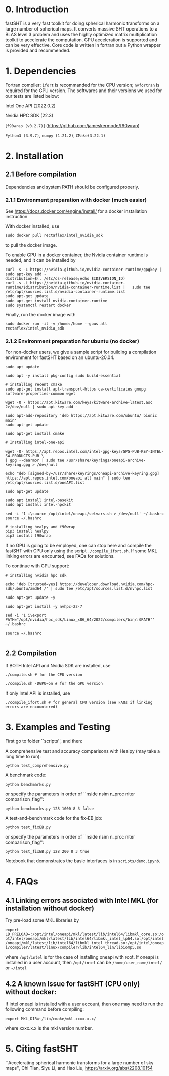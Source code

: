 # 0. Introduction

fastSHT is a very fast toolkit for doing spherical harmonic transforms on a large number of spherical maps. It converts massive SHT operations to a BLAS level 3 problem and uses the highly optimized matrix multiplication toolkit to accelerate the computation. GPU acceleration is supported and can be very effective. Core code is written in fortran but a Python wrapper is provided and recommended.


# 1. Dependencies

Fortran compiler: `ifort` is recommanded for the CPU version; `nvfortran` is required for the GPU version. The softwares and their versions we used for our tests are listed below:

Intel One API (2022.0.2)

Nvidia HPC SDK (22.3)

[`f90wrap (v0.2.7)`]  (https://github.com/jameskermode/f90wrap)

`Python3 (3.9.7)`, `numpy (1.21.2)`, `CMake(3.22.1)`

# 2. Installation


## 2.1 Before compilation 

Dependencies and system PATH should be configured properly. 

### 2.1.1 Environment preparation with docker (much easier)

See https://docs.docker.com/engine/install/ for a docker installation instruction

With docker installed, use

```
sudo docker pull rectaflex/intel_nvidia_sdk
```
to pull the docker image.

To enable GPU in a docker container, the Nvidia container runtime is needed, and it can be installed by 

```
curl -s -L https://nvidia.github.io/nvidia-container-runtime/gpgkey |   sudo apt-key add -
distribution=$(. /etc/os-release;echo $ID$VERSION_ID)
curl -s -L https://nvidia.github.io/nvidia-container-runtime/$distribution/nvidia-container-runtime.list |   sudo tee /etc/apt/sources.list.d/nvidia-container-runtime.list
sudo apt-get update
sudo apt-get install nvidia-container-runtime
sudo systemctl restart docker
```
Finally, run the docker image with
```
sudo docker run -it -v /home:/home --gpus all rectaflex/intel_nvidia_sdk
```

### 2.1.2 Environment preparation for ubuntu (no docker)

For non-docker users, we give a sample script for building a compilation environment for fastSHT based on an ubuntu-20.04.

```
sudo apt update

sudo apt -y install pkg-config sudo build-essential

# installing recent cmake
sudo apt-get install apt-transport-https ca-certificates gnupg software-properties-common wget

wget -O - https://apt.kitware.com/keys/kitware-archive-latest.asc 2>/dev/null | sudo apt-key add -

sudo apt-add-repository 'deb https://apt.kitware.com/ubuntu/ bionic main'
sudo apt-get update

sudo apt-get install cmake

# Installing intel-one-api

wget -O- https://apt.repos.intel.com/intel-gpg-keys/GPG-PUB-KEY-INTEL-SW-PRODUCTS.PUB \
| gpg --dearmor | sudo tee /usr/share/keyrings/oneapi-archive-keyring.gpg > /dev/null

echo "deb [signed-by=/usr/share/keyrings/oneapi-archive-keyring.gpg] https://apt.repos.intel.com/oneapi all main" | sudo tee /etc/apt/sources.list.d/oneAPI.list

sudo apt-get update

sudo apt install intel-basekit
sudo apt install intel-hpckit

sed -i '1 i\source /opt/intel/oneapi/setvars.sh > /dev/null' ~/.bashrc
source ~/.bashrc

# installing healpy and f90wrap
pip3 install healpy
pip3 install f90wrap
```

If no GPU is going to be employed, one can stop here and compile the fastSHT with CPU only using the script `./compile_ifort.sh`. 
If some MKL linking errors are encounted, see FAQs for solutions.

To continue with GPU support:

```
# installing nvidia hpc sdk

echo 'deb [trusted=yes] https://developer.download.nvidia.com/hpc-sdk/ubuntu/amd64 /' | sudo tee /etc/apt/sources.list.d/nvhpc.list

sudo apt-get update -y

sudo apt-get install -y nvhpc-22-7

sed -i '1 i\export PATH="/opt/nvidia/hpc_sdk/Linux_x86_64/2022/compilers/bin/:$PATH"' ~/.bashrc

source ~/.bashrc


```

## 2.2 Compilation

If BOTH Intel API and Nvidia SDK are installed, use

```
./compile.sh # for the CPU version
```
```
./compile.sh -DGPU=on # for the GPU version
```

If only Intel API is installed, use
```
./compile_ifort.sh # for general CPU version (see FAQs if linking errors are encountered)
```

# 3. Examples and Testing

First go to folder ``scripts'', and then:

A comprehensive test and accuracy comparisons with Healpy (may take a long time to run):
```
python test_comprehensive.py
```

A benchmark code:
```
python benchmarks.py
```
or specify the parameters in order of ``nside nsim n_proc niter comparison_flag'':
```
python benchmarks.py 128 1000 8 3 false
```

A test-and-benchmark code for the fix-EB job:
```
python test_fixEB.py
```
or specify the parameters in order of ``nside nsim n_proc niter comparison_flag'':
```
python test_fixEB.py 128 200 8 3 true
```

Notebook that demonstrates the basic interfaces is in  `scripts/demo.ipynb`.

# 4. FAQs

## 4.1 Linking errors associated with Intel MKL (for installation without docker)

Try pre-load some MKL libraries by

`export LD_PRELOAD=:/opt/intel/oneapi/mkl/latest/lib/intel64/libmkl_core.so:/opt/intel/oneapi/mkl/latest/lib/intel64/libmkl_intel_lp64.so:/opt/intel/oneapi/mkl/latest/lib/intel64/libmkl_intel_thread.so:/opt/intel/oneapi/compiler/latest/linux/compiler/lib/intel64_lin/libiomp5.so`

where `/opt/intel` is for the case of installing oneapi with root. If oneapi is installed in a user account, then `/opt/intel` can be `/home/user_name/intel/` or `~/intel`

## 4.2 A known Issue for fastSHT (CPU only) without docker:

If intel oneapi is installed with a user account, then one may need to run the following command before compiling:
```
export MKL_DIR=~/lib/cmake/mkl-xxxx.x.x/
```
where xxxx.x.x is the mkl version number.

# 5. Citing fastSHT

``Accelerating spherical harmonic transforms for a large number of sky maps'', Chi Tian, Siyu Li, and Hao Liu, https://arxiv.org/abs/2208.10154
